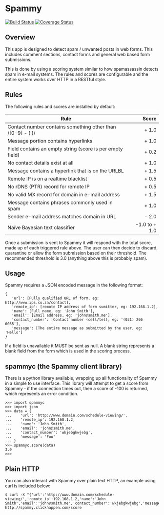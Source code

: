 Spammy
======

[![Build Status](https://travis-ci.org/clickhappen/spammy.png?branch=master)](https://travis-ci.org/clickhappen/spammy) [![Coverage Status](https://coveralls.io/repos/clickhappen/spammy/badge.png?branch=master)](https://coveralls.io/r/clickhappen/spammy?branch=master)

Overview
--------
This app is designed to detect spam / unwanted posts in web forms.  This
includes comment sections, contact forms and general web based form
submissions.

This is done by using a scoring system similar to how spamassassin detects spam
in e-mail systems.  The rules and scores are configurable and the entire system
works over HTTP in a RESTful style.


Rules
-----

The following rules and scores are installed by default:


| Rule                                                       |         Score |
| ---------------------------------------------------------- | -------------:|
| Contact number contains something other than /[0-9] - ( )/ |         + 1.0 |
| Message portion contains hyperlinks                        |         + 1.0 |
| Field contains an empty string (score is per empty field)  |         + 0.2 |
| No contact details exist at all                            |         + 1.0 |
| Message contains a hyperlink that is on the URLBL          |         + 1.5 |
| Remote IP is on a realtime blacklist                       |         + 0.5 |
| No rDNS (PTR) record for remote IP                         |         + 0.5 |
| No valid MX record for domain in e-mail address            |         + 1.5 |
| Message contains phrases commonly used in spam             |         + 1.0 |
| Sender e-mail address matches domain in URL                |         - 2.0 |
| Naïve Bayesian text classifier                             | -1.0 to + 1.0 |


Once a submission is sent to Spammy it will respond with the total score, made
up of each triggered rule above.  The user can then decide to discard,
quarantine or allow the form submission based on their threshold.  The
recommended threshold is 3.0 (anything above this is probably spam).


Usage
-----

Spammy requires a JSON encoded message in the following format:

    {
       'url': [Fully qualified URL of form, eg: http://www.ips.co.za/contact],
       'remote_ip': [remote IP address of form sumitter, eg: 192.168.1.2],
       'name': [Full name, eg: 'John Smith'],
       'email': [Email address, eg: 'john@smith.me'],
       'contact_number': [Contact number (cell/tel), eg: '(031) 266 0035'], 
       'message': [The entire message as submitted by the user, eg: 'Hello']
    }

If a field is unavailable it MUST be sent as null.  A blank string represents a
blank field from the form which is used in the scoring process.


spammyc (the Spammy client library)
-----------------------------------
There is a python library available, wrapping up all functionality of Spammy
in a simple to use interface.  This library will attempt to get a score from
Spammy - if the connection times out, then a score of -100 is returned, which
represents an error condition.

    >>> import spammyc
    >>> import json
    >>> data = {
    ...    'url': 'http://www.domain.com/schedule-viewing/',
    ...    'remote_ip': 192.168.1.2,
    ...    'name': 'John Smith',
    ...    'email': 'john@smith.me',
    ...    'contact_number': 'wkjebgkwjebg', 
    ...    'message': 'Foo'
    ... }
    >>> spammyc.score(data)
    3.0
    >>>


Plain HTTP
----------
You can also interact with Spammy over plain text HTTP, an example using curl
is included below:

    $ curl -X "{'url':'http://www.domain.com/schedule-viewing/','remote_ip':192.168.1.2,'name':'John Smith','email':'john@smith.me','contact_number':'wkjebgkwjebg','message':'Foo'}" http://spammy.clickhappen.com/score
